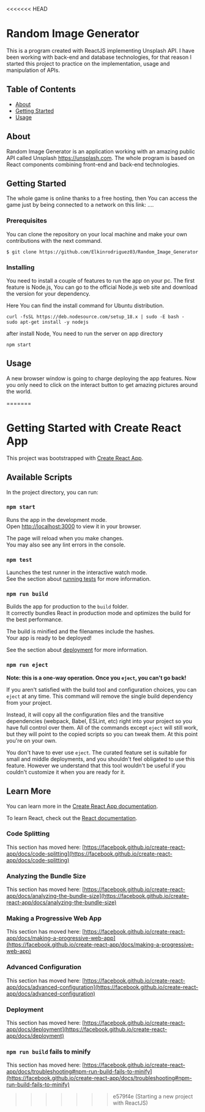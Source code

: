 <<<<<<< HEAD
# Random Image Generator

This is a program created with ReactJS implementing Unsplash API. I have been working with back-end and database technologies, for that reason I started this project to practice on the implementation, usage and manipulation of APIs. 

## Table of Contents
- [About](#about)
- [Getting Started](#getting_started)
- [Usage](#usage)

## About <a name = "about"></a>
Random Image Generator is an application working with an amazing public API called Unsplash https://unsplash.com. The whole program is based on React components combining front-end and back-end technologies. 

## Getting Started <a name = "getting_started"></a>
The whole game is online thanks to a free hosting, then You can access the game just by being connected to a network on this link: ….

### Prerequisites 
You can clone the repository on your local machine and make your own contributions with the next command.

```
$ git clone https://github.com/Elkinrodriguez03/Random_Image_Generator
```

### Installing
You need to install a couple of features to run the app on your pc. The first feature is Node.js, You can go to the official Node.js web site and download the version for your dependency. 

Here You can find the install command for Ubuntu distribution. 

```
curl -fsSL https://deb.nodesource.com/setup_18.x | sudo -E bash -
sudo apt-get install -y nodejs

```
after install Node, You need to run the server on app directory

```
npm start
```

## Usage <a name="usage"></a>
A new browser window is going to charge deploying the app features. Now you only need to click on the interact button to get amazing pictures around the world.


=======
# Getting Started with Create React App

This project was bootstrapped with [Create React App](https://github.com/facebook/create-react-app).

## Available Scripts

In the project directory, you can run:

### `npm start`

Runs the app in the development mode.\
Open [http://localhost:3000](http://localhost:3000) to view it in your browser.

The page will reload when you make changes.\
You may also see any lint errors in the console.

### `npm test`

Launches the test runner in the interactive watch mode.\
See the section about [running tests](https://facebook.github.io/create-react-app/docs/running-tests) for more information.

### `npm run build`

Builds the app for production to the `build` folder.\
It correctly bundles React in production mode and optimizes the build for the best performance.

The build is minified and the filenames include the hashes.\
Your app is ready to be deployed!

See the section about [deployment](https://facebook.github.io/create-react-app/docs/deployment) for more information.

### `npm run eject`

**Note: this is a one-way operation. Once you `eject`, you can't go back!**

If you aren't satisfied with the build tool and configuration choices, you can `eject` at any time. This command will remove the single build dependency from your project.

Instead, it will copy all the configuration files and the transitive dependencies (webpack, Babel, ESLint, etc) right into your project so you have full control over them. All of the commands except `eject` will still work, but they will point to the copied scripts so you can tweak them. At this point you're on your own.

You don't have to ever use `eject`. The curated feature set is suitable for small and middle deployments, and you shouldn't feel obligated to use this feature. However we understand that this tool wouldn't be useful if you couldn't customize it when you are ready for it.

## Learn More

You can learn more in the [Create React App documentation](https://facebook.github.io/create-react-app/docs/getting-started).

To learn React, check out the [React documentation](https://reactjs.org/).

### Code Splitting

This section has moved here: [https://facebook.github.io/create-react-app/docs/code-splitting](https://facebook.github.io/create-react-app/docs/code-splitting)

### Analyzing the Bundle Size

This section has moved here: [https://facebook.github.io/create-react-app/docs/analyzing-the-bundle-size](https://facebook.github.io/create-react-app/docs/analyzing-the-bundle-size)

### Making a Progressive Web App

This section has moved here: [https://facebook.github.io/create-react-app/docs/making-a-progressive-web-app](https://facebook.github.io/create-react-app/docs/making-a-progressive-web-app)

### Advanced Configuration

This section has moved here: [https://facebook.github.io/create-react-app/docs/advanced-configuration](https://facebook.github.io/create-react-app/docs/advanced-configuration)

### Deployment

This section has moved here: [https://facebook.github.io/create-react-app/docs/deployment](https://facebook.github.io/create-react-app/docs/deployment)

### `npm run build` fails to minify

This section has moved here: [https://facebook.github.io/create-react-app/docs/troubleshooting#npm-run-build-fails-to-minify](https://facebook.github.io/create-react-app/docs/troubleshooting#npm-run-build-fails-to-minify)
>>>>>>> e579f4e (Starting a new project with ReactJS)
